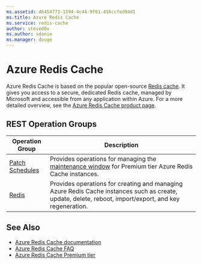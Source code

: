 ```yaml
---
ms.assetid: d6454772-1594-4c44-9f01-456ccfed94d1
ms.title: Azure Redis Cache
ms.service: redis-cache
author: steved0x
ms.author: sdanie
ms.manager: douge
---
```



# Azure Redis Cache

Azure Redis Cache is based on the popular open-source [Redis cache](http://redis.io). It gives you access to a secure, dedicated Redis cache, managed by Microsoft and accessible from any application within Azure. For a more detailed overview, see the [Azure Redis Cache product page](https://azure.microsoft.com/services/cache/).

## REST Operation Groups

| Operation Group | Description |
|-----------------|-------------|
| [Patch Schedules](./patchschedules) | Provides operations for managing the [maintenance window](https://azure.microsoft.com/documentation/articles/cache-administration/#schedule-updates) for Premium tier Azure Redis Cache instances.            |
| [Redis](./redis)           | Provides operations for creating and managing Azure Redis Cache instances such as create, update, delete, reboot, import/export, and key regeneration.      |


## See Also

- [Azure Redis Cache documentation](https://azure.microsoft.com/documentation/services/redis-cache/)
- [Azure Redis Cache FAQ](https://azure.microsoft.com/documentation/articles/cache-faq/)
- [Azure Redis Cache Premium tier](https://azure.microsoft.com/documentation/articles/cache-premium-tier-intro/)

